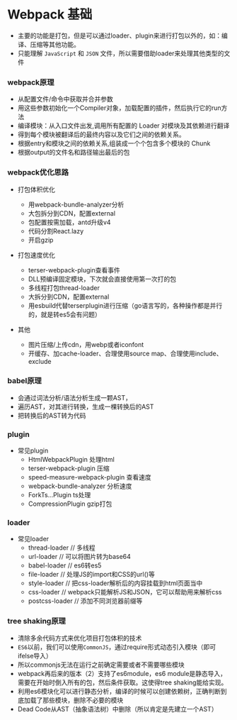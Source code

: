 # Webpack 基础
- 主要的功能是打包，但是可以通过loader、plugin来进行打包以外的，如：编译、压缩等其他功能。
- 只能理解 `JavaScript` 和 `JSON` 文件，所以需要借助loader来处理其他类型的文件

### webpack原理
- 从配置文件/命令中获取并合并参数
- 用这些参数初始化一个Compiler对象，加载配置的插件，然后执行它的run方法
- 编译模块：从入口文件出发,调用所有配置的 Loader 对模块及其依赖进行翻译
- 得到每个模块被翻译后的最终内容以及它们之间的依赖关系。
- 根据entry和模块之间的依赖关系,组装成一个个包含多个模块的 Chunk
- 根据output的文件名和路径输出最后的包

### webpack优化思路
- 打包体积优化
  - 用webpack-bundle-analyzer分析
  - 大包拆分到CDN，配置external
  - 包配置按需加载，antd升级v4
  - 代码分割React.lazy
  - 开启gzip

- 打包速度优化
  - terser-webpack-plugin查看事件
  - DLL预编译固定模块，下次就会直接使用第一次打的包
  - 多线程打包thread-loader
  - 大拆分到CDN，配置external
  - 用esbuild代替terserplugin进行压缩（go语言写的，各种操作都是并行的，就是转es5会有问题）

- 其他
  - 图片压缩/上传cdn，用webp或者iconfont
  - 开缓存、加cache-loader、合理使用source map、合理使用include、exclude

### babel原理
- 会通过词法分析/语法分析生成一颗AST，
- 遍历AST，对其进行转换，生成一棵转换后的AST
- 把转换后的AST转为代码

### plugin
- 常见plugin
  - HtmlWebpackPlugin 处理html
  - terser-webpack-plugin 压缩
  - speed-measure-webpack-plugin 查看速度
  - webpack-bundle-analyzer 分析速度
  - ForkTs...Plugin ts处理
  - CompressionPlugin gzip打包






### loader
- 常见loader
  - thread-loader // 多线程
  - url-loader // 可以将图片转为base64
  - babel-loader // es6转es5
  - file-loader // 处理JS的import和CSS的url()等
  - style-loader // 把css-loader解析后的内容挂载到html页面当中
  - css-loader // webpack只能解析JS和JSON，它可以帮助用来解析css
  - postcss-loader // 添加不同浏览器前缀等





### tree shaking原理
- 清除多余代码方式来优化项目打包体积的技术
- `ES6`以前，我们可以使用`CommonJS`，通过require形式动态引入模块（即可ifelse导入）
- 所以commonjs无法在运行之前确定需要或者不需要哪些模块
- webpack再后来的版本（2）支持了es6module，es6 module是静态导入，需要在开始时倒入所有的包，然后条件获取。这使得tree shaking能给实现。
- 利用es6模块化可以进行静态分析，编译的时候可以创建依赖树，正确判断到底加载了那些模块，删除不必要的模块
- Dead Code从AST（抽象语法树）中删除（所以肯定是先建立一个AST）


